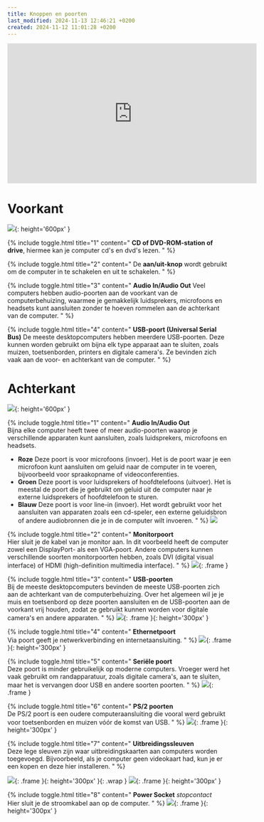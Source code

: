 ```yaml
---
title: Knoppen en poorten
last_modified: 2024-11-13 12:46:21 +0200
created: 2024-11-12 11:01:28 +0200
---
```


<iframe width="560" height="315" src="https://www.youtube.com/embed/yq9qzw8p7FI?si=CRwx-DLMMVM2zTew" title="YouTube video player" frameborder="0" allow="accelerometer; autoplay; clipboard-write; encrypted-media; gyroscope; picture-in-picture; web-share" referrerpolicy="strict-origin-when-cross-origin" allowfullscreen></iframe>

# Voorkant

![](images/knoppen-poorten-vooraan.jpg){: height='600px' }

{% include toggle.html title="1" content="
**CD of DVD-ROM-station of drive**, hiermee kan je computer cd's en dvd's lezen.
" %}

{% include toggle.html title="2" content="
De **aan/uit-knop** wordt gebruikt om de computer in te schakelen en uit te schakelen.
" %}

{% include toggle.html title="3" content="
**Audio In/Audio Out**
Veel computers hebben audio-poorten aan de voorkant van de computerbehuizing, waarmee je gemakkelijk luidsprekers, microfoons en headsets kunt aansluiten zonder te hoeven rommelen aan de achterkant van de computer.
" %}

{% include toggle.html title="4" content="
**USB-poort (Universal Serial Bus)**
De meeste desktopcomputers hebben meerdere USB-poorten. Deze kunnen worden gebruikt om bijna elk type apparaat aan te sluiten, zoals muizen, toetsenborden, printers en digitale camera's. Ze bevinden zich vaak aan de voor- en achterkant van de computer.
" %}

# Achterkant


![](images/knoppen-poorten-achteraan.jpg){: height='600px' }

{% include toggle.html title="1" content="
**Audio In/Audio Out**  
Bijna elke computer heeft twee of meer audio-poorten waarop je verschillende apparaten kunt aansluiten, zoals luidsprekers, microfoons en headsets.
- **Roze**
    Deze poort is voor microfoons (invoer). Het is de poort waar je een microfoon kunt aansluiten om geluid naar de computer in te voeren, bijvoorbeeld voor spraakopname of videoconferenties.
- **Groen**
    Deze poort is voor luidsprekers of hoofdtelefoons (uitvoer). Het is meestal de poort die je gebruikt om geluid uit de computer naar je externe luidsprekers of hoofdtelefoon te sturen.
- **Blauw**
    Deze poort is voor line-in (invoer). Het wordt gebruikt voor het aansluiten van apparaten zoals een cd-speler, een externe geluidsbron of andere audiobronnen die je in de computer wilt invoeren.
" %}
![](images/knoppen-poorten-audio.png)

{% include toggle.html title="2" content="
**Monitorpoort**  
Hier sluit je de kabel van je monitor aan. In dit voorbeeld heeft de computer zowel een DisplayPort- als een VGA-poort. Andere computers kunnen verschillende soorten monitorpoorten hebben, zoals DVI (digital visual interface) of HDMI (high-definition multimedia interface).
" %}
![](images/knoppen-poorten-monitor-poorten.png){: .frame }

{% include toggle.html title="3" content="
**USB-poorten**  
Bij de meeste desktopcomputers bevinden de meeste USB-poorten zich aan de achterkant van de computerbehuizing. Over het algemeen wil je je muis en toetsenbord op deze poorten aansluiten en de USB-poorten aan de voorkant vrij houden, zodat ze gebruikt kunnen worden voor digitale camera's en andere apparaten.
" %}
![](images/knoppen-poorten-usb.jpg){: .frame }{: height='300px' }

{% include toggle.html title="4" content="
**Ethernetpoort**  
Via poort geeft je netwerkverbinding en internetaansluiting.
" %}
![](images/knoppen-poorten-ethernet.jpg){: .frame }{: height='300px' }

{% include toggle.html title="5" content="
**Seriële poort**  
Deze poort is minder gebruikelijk op moderne computers. Vroeger werd het vaak gebruikt om randapparatuur, zoals digitale camera's, aan te sluiten, maar het is vervangen door USB en andere soorten poorten.
" %}
![](images/knoppen-poorten-serial.png){: .frame }

{% include toggle.html title="6" content="
**PS/2 poorten**  
De PS/2 poort is een oudere computeraansluiting die vooral werd gebruikt voor toetsenborden en muizen vóór de komst van USB.
" %}
![](images/knoppen-poorten-PS2.jpg){: .frame }{: height='300px' }

{% include toggle.html title="7" content="
**Uitbreidingssleuven**  
Deze lege sleuven zijn waar uitbreidingskaarten aan computers worden toegevoegd. Bijvoorbeeld, als je computer geen videokaart had, kun je er een kopen en deze hier installeren.
" %}

![](images/knoppen-poorten-expansion.png){: .frame }{: height='300px' }{: .wrap }
![](images/knoppen-poorten-expansion-front.png){: .frame }{: height='300px' }

{% include toggle.html title="8" content="
**Power Socket** *stopcontact*  
Hier sluit je de stroomkabel aan op de computer.
" %}
![](images/knoppen-poorten-power.jpg){: .frame }{: height='300px' }
